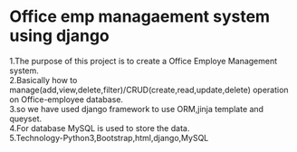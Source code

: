 # Office emp managaement system using django
1.The purpose of this project is to create a Office Employe Management system.<br/>
2.Basically how to manage(add,view,delete,filter)/CRUD(create,read,update,delete) operation on Office-employee database. <br/>
3.so we have used django framework to use ORM,jinja template and queyset.<br/>
4.For database MySQL is used to store the data.<br/>
5.Technology-Python3,Bootstrap,html,django,MySQL
